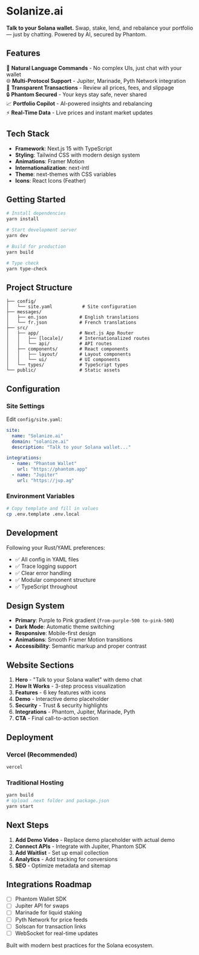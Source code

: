# Solanize.ai

**Talk to your Solana wallet.** Swap, stake, lend, and rebalance your portfolio — just by chatting. Powered by AI, secured by Phantom.

## Features

🤖 **Natural Language Commands** - No complex UIs, just chat with your wallet  
🌐 **Multi-Protocol Support** - Jupiter, Marinade, Pyth Network integration  
👀 **Transparent Transactions** - Review all prices, fees, and slippage  
🔒 **Phantom Secured** - Your keys stay safe, never shared  
📈 **Portfolio Copilot** - AI-powered insights and rebalancing  
⚡ **Real-Time Data** - Live prices and instant market updates  

## Tech Stack

- **Framework**: Next.js 15 with TypeScript
- **Styling**: Tailwind CSS with modern design system
- **Animations**: Framer Motion
- **Internationalization**: next-intl
- **Theme**: next-themes with CSS variables
- **Icons**: React Icons (Feather)

## Getting Started

```bash
# Install dependencies
yarn install

# Start development server
yarn dev

# Build for production
yarn build

# Type check
yarn type-check
```

## Project Structure

```
├── config/
│   └── site.yaml           # Site configuration
├── messages/
│   ├── en.json            # English translations
│   └── fr.json            # French translations
├── src/
│   ├── app/               # Next.js App Router
│   │   ├── [locale]/      # Internationalized routes
│   │   └── api/           # API routes
│   ├── components/        # React components
│   │   ├── layout/        # Layout components
│   │   └── ui/            # UI components
│   └── types/             # TypeScript types
└── public/                # Static assets
```

## Configuration

### Site Settings

Edit `config/site.yaml`:

```yaml
site:
  name: "Solanize.ai"
  domain: "solanize.ai"
  description: "Talk to your Solana wallet..."

integrations:
  - name: "Phantom Wallet"
    url: "https://phantom.app"
  - name: "Jupiter"
    url: "https://jup.ag"
```

### Environment Variables

```bash
# Copy template and fill in values
cp .env.template .env.local
```

## Development

Following your Rust/YAML preferences:
- ✅ All config in YAML files
- ✅ Trace logging support  
- ✅ Clear error handling
- ✅ Modular component structure
- ✅ TypeScript throughout

## Design System

- **Primary**: Purple to Pink gradient (`from-purple-500 to-pink-500`)
- **Dark Mode**: Automatic theme switching
- **Responsive**: Mobile-first design
- **Animations**: Smooth Framer Motion transitions
- **Accessibility**: Semantic markup and proper contrast

## Website Sections

1. **Hero** - "Talk to your Solana wallet" with demo chat
2. **How It Works** - 3-step process visualization
3. **Features** - 6 key features with icons
4. **Demo** - Interactive demo placeholder
5. **Security** - Trust & security highlights
6. **Integrations** - Phantom, Jupiter, Marinade, Pyth
7. **CTA** - Final call-to-action section

## Deployment

### Vercel (Recommended)

```bash
vercel
```

### Traditional Hosting

```bash
yarn build
# Upload .next folder and package.json
yarn start
```

## Next Steps

1. **Add Demo Video** - Replace demo placeholder with actual demo
2. **Connect APIs** - Integrate with Jupiter, Phantom SDK
3. **Add Waitlist** - Set up email collection
4. **Analytics** - Add tracking for conversions
5. **SEO** - Optimize metadata and sitemap

## Integrations Roadmap

- [ ] Phantom Wallet SDK
- [ ] Jupiter API for swaps
- [ ] Marinade for liquid staking
- [ ] Pyth Network for price feeds
- [ ] Solscan for transaction links
- [ ] WebSocket for real-time updates

Built with modern best practices for the Solana ecosystem.
